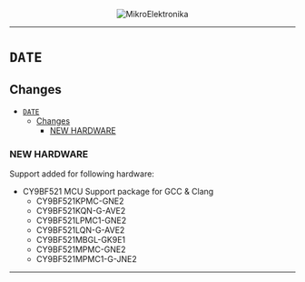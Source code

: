 <p align="center">
  <img src="http://www.mikroe.com/img/designs/beta/logo_small.png?raw=true" alt="MikroElektronika"/>
</p>

---

# `DATE`

## Changes

- [`DATE`](#date)
  - [Changes](#changes)
    - [NEW HARDWARE](#new-hardware)

### NEW HARDWARE

Support added for following hardware:

+ CY9BF521 MCU Support package for GCC & Clang
  + CY9BF521KPMC-GNE2
  + CY9BF521KQN-G-AVE2
  + CY9BF521LPMC1-GNE2
  + CY9BF521LQN-G-AVE2
  + CY9BF521MBGL-GK9E1
  + CY9BF521MPMC-GNE2
  + CY9BF521MPMC1-G-JNE2

---
